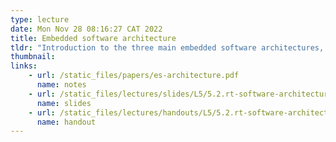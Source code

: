 ```yaml
---
type: lecture
date: Mon Nov 28 08:16:27 CAT 2022
title: Embedded software architecture
tldr: "Introduction to the three main embedded software architectures, their pros and cons, and how to select an the most suitable architecture for your project."
thumbnail: 
links: 
    - url: /static_files/papers/es-architecture.pdf
      name: notes
    - url: /static_files/lectures/slides/L5/5.2.rt-software-architectures.pdf
      name: slides
    - url: /static_files/lectures/handouts/L5/5.2.rt-software-architectures.pdf
      name: handout
---
```



